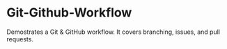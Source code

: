 # Git-Github-Workflow
Demostrates a Git &amp; GitHub workflow. It covers branching, issues, and pull requests.
